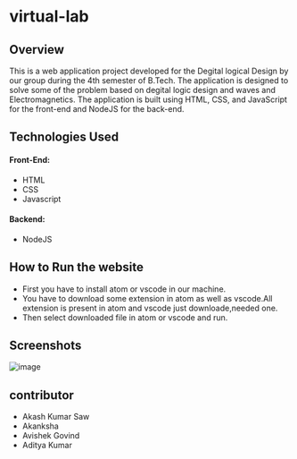# virtual-lab

## Overview

This is a web application project developed for the Degital logical Design by our group during the 4th semester of B.Tech.
The application is designed to solve some of the problem based on degital logic design and waves and Electromagnetics. 
The application is built using HTML, CSS, and JavaScript for the front-end and NodeJS for the back-end.


 ## Technologies Used

#### Front-End:

* HTML
* CSS
* Javascript

#### Backend:

* NodeJS

## How to Run the website

* First you have to install atom or vscode in our machine.
* You have to download some extension in atom as well as vscode.All extension is present in atom and vscode just downloade,needed one.
* Then select downloaded file in atom or vscode and run.

## Screenshots
![image](https://github.com/Akash8292/virtual-lab/assets/97883391/b8be3415-3806-41ed-81a3-153a9377cc85) 

## contributor
* Akash Kumar Saw
* Akanksha
* Avishek Govind
* Aditya Kumar


